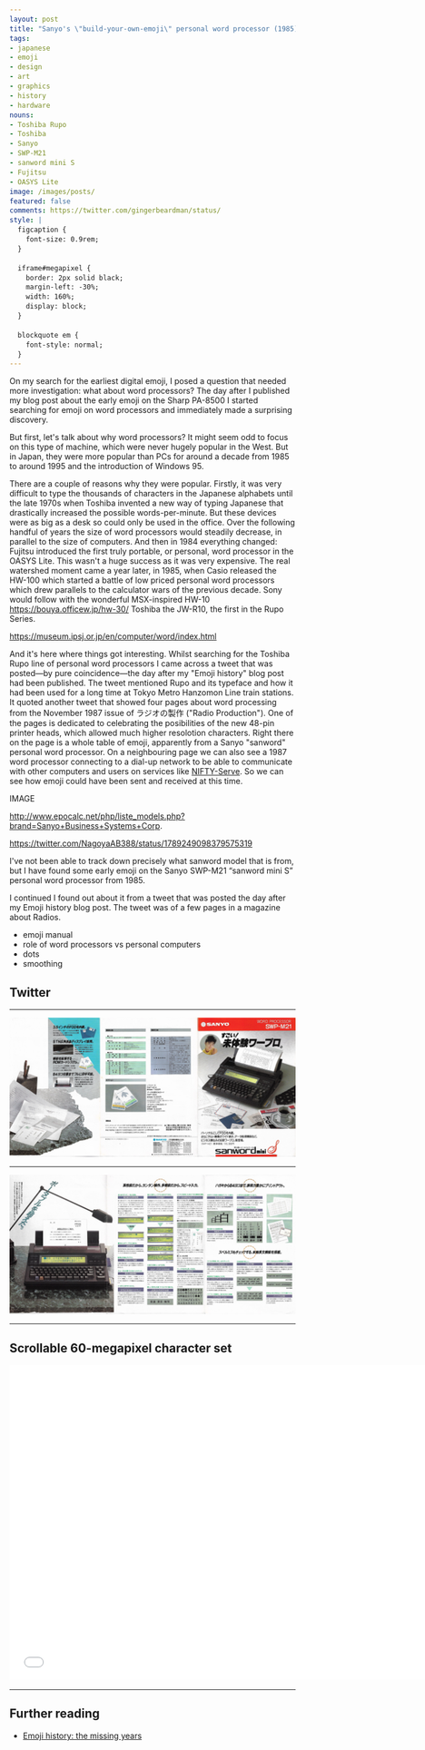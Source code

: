 ```yaml
---
layout: post
title: "Sanyo's \"build-your-own-emoji\" personal word processor (1985)"
tags:
- japanese
- emoji
- design
- art
- graphics
- history
- hardware
nouns:
- Toshiba Rupo
- Toshiba
- Sanyo
- SWP-M21
- sanword mini S
- Fujitsu
- OASYS Lite
image: /images/posts/
featured: false
comments: https://twitter.com/gingerbeardman/status/
style: |
  figcaption {
    font-size: 0.9rem;
  }
  
  iframe#megapixel {
    border: 2px solid black;
    margin-left: -30%;
    width: 160%;
    display: block;
  }
  
  blockquote em {
    font-style: normal;
  }
---
```


On my search for the earliest digital emoji, I posed a question that needed more investigation: what about word processors? The day after I published my blog post about the early emoji on the Sharp PA-8500 I started searching for emoji on word processors and immediately made a surprising discovery.

But first, let's talk about why word processors? It might seem odd to focus on this type of machine, which were never hugely popular in the West. But in Japan, they were more popular than PCs for around a decade from 1985 to around 1995 and the introduction of Windows 95.

There are a couple of reasons why they were popular. Firstly, it was very difficult to type the thousands of characters in the Japanese alphabets until the late 1970s when Toshiba invented a new way of typing Japanese that drastically increased the possible words-per-minute. But these devices were as big as a desk so could only be used in the office. Over the following handful of years the size of word processors would steadily decrease, in parallel to the size of computers. And then in 1984 everything changed: Fujitsu introduced the first truly portable, or personal, word processor in the OASYS Lite. This wasn't a huge success as it was very expensive. The real watershed moment came a year later, in 1985, when Casio released the HW-100 which started a battle of low priced personal word processors which drew parallels to the calculator wars of the previous decade. Sony would follow with the wonderful MSX-inspired HW-10 https://bouya.officew.jp/hw-30/ Toshiba the JW-R10, the first in the Rupo Series.

https://museum.ipsj.or.jp/en/computer/word/index.html

And it's here where things got interesting. Whilst searching for the Toshiba Rupo line of personal word processors I came across a tweet that was posted—by pure coincidence—the day after my "Emoji history" blog post had been published. The tweet mentioned Rupo and its typeface and how it had been used for a long time at Tokyo Metro Hanzomon Line train stations. It quoted another tweet that showed four pages about word processing from the November 1987 issue of ラジオの製作 ("Radio Production"). One of the pages is dedicated to celebrating the posibilities of the new 48-pin printer heads, which allowed much higher resolotion characters. Right there on the page is a whole table of emoji, apparently from a Sanyo "sanword" personal word processor. On a neighbouring page we can also see a 1987 word processor connecting to a dial-up network to be able to communicate with other computers and users on services like [NIFTY-Serve](https://en.wikipedia.org/wiki/Niftyserve). So we can see how emoji could have been sent and received at this time.

IMAGE

http://www.epocalc.net/php/liste_models.php?brand=Sanyo+Business+Systems+Corp.

https://twitter.com/NagoyaAB388/status/1789249098379575319

I've not been able to track down precisely what sanword model that is from, but I have found some early emoji on the Sanyo SWP-M21 “sanword mini S” personal word processor from 1985.

I continued I found out about it from a tweet that was posted the day after my Emoji history blog post. The tweet was of a few pages in a magazine about Radios.

- emoji manual
- role of word processors vs personal computers
- dots
- smoothing

## Twitter

----

[![Sanyo SWP-M21 brochure: outside](/images/posts/sanyo-swp-m21-brochure-outside.jpg)](/images/posts/sanyo-swp-m21-brochure-outside.jpg)

----

[![Sanyo SWP-M21 brochure: inside](/images/posts/sanyo-swp-m21-brochure-inside.jpg)](/images/posts/sanyo-swp-m21-brochure-inside.jpg)

----

## Scrollable 60-megapixel character set

<iframe id="megapixel" width="740" height="555" style="overflow:scroll;" src="/files/sanyo-swp-m21-characters.html" title="Sanyo SWP-M21: character set" frameborder="0" allow="accelerometer; autoplay; clipboard-write; encrypted-media; gyroscope; picture-in-picture; web-share" allowfullscreen></iframe><br>

----

## Further reading

- [Emoji history: the missing years](/2024/05/10/emoji-history-the-missing-years/)

